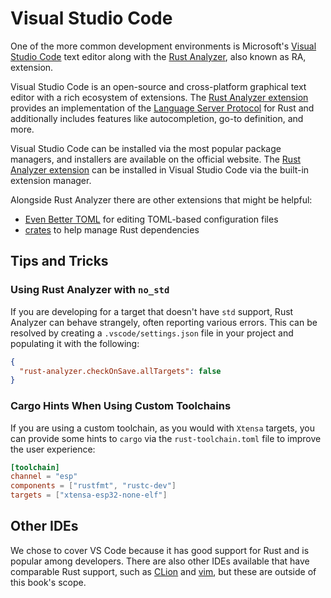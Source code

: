 # Visual Studio Code

One of the more common development environments is Microsoft's [Visual Studio Code][vscode] text editor along with the [Rust Analyzer][rust-analyzer], also known as RA, extension.

Visual Studio Code is an open-source and cross-platform graphical text editor with a rich ecosystem of extensions. The [Rust Analyzer extension][rust-analyzer-extension] provides an implementation of the [Language Server Protocol][language-server-protocol] for Rust and additionally includes features like autocompletion, go-to definition, and more.

Visual Studio Code can be installed via the most popular package managers, and installers are available on the official website. The [Rust Analyzer extension][rust-analyzer-extension] can be installed in Visual Studio Code via the built-in extension manager.

Alongside Rust Analyzer there are other extensions that might be helpful:

- [Even Better TOML][even-better-toml] for editing TOML-based configuration files
- [crates][crates] to help manage Rust dependencies

[vscode]: https://code.visualstudio.com/
[rust-analyzer]: https://rust-analyzer.github.io/
[rust-analyzer-extension]: https://marketplace.visualstudio.com/items?itemName=rust-lang.rust-analyzer
[language-server-protocol]: https://microsoft.github.io/language-server-protocol/
[even-better-toml]: https://marketplace.visualstudio.com/items?itemName=tamasfe.even-better-toml
[crates]: https://marketplace.visualstudio.com/items?itemName=serayuzgur.crates

## Tips and Tricks

### Using Rust Analyzer with `no_std`

If you are developing for a target that doesn't have `std` support, Rust Analyzer can behave strangely, often reporting various errors. This can be resolved by creating a `.vscode/settings.json` file in your project and populating it with the following:

```json
{
  "rust-analyzer.checkOnSave.allTargets": false
}
```

### Cargo Hints When Using Custom Toolchains

If you are using a custom toolchain, as you would with `Xtensa` targets, you can provide some hints to `cargo` via the `rust-toolchain.toml` file to improve the user experience:

```toml
[toolchain]
channel = "esp"
components = ["rustfmt", "rustc-dev"]
targets = ["xtensa-esp32-none-elf"]
```

## Other IDEs

We chose to cover VS Code because it has good support for Rust and is popular among developers. There are also other IDEs available that have comparable Rust support, such as [CLion][clion] and [vim][vim], but these are outside of this book's scope.

[clion]: https://www.jetbrains.com/clion/
[vim]: https://www.vim.org/
